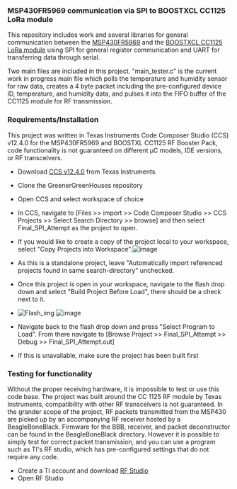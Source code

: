 ### MSP430FR5969 communication via SPI to BOOSTXCL CC1125 LoRa module
This repository includes work and several libraries for general communication between the [MSP430FR5969](https://www.ti.com/tool/MSP-EXP430FR5969?DCMP=mcugen&HQS=ep-mcu-msp-mcugen-mspblog-pf1-en) and the [BOOSTXCL CC1125 LoRa module](https://www.ti.com/tool/BOOSTXL-CC1125) using SPI for general register communication and UART for transferring data through serial.

Two main files are included in this project. "main_tester.c" is the current work in progress main file which polls the temperature and humidity sensor for raw data, creates a 4 byte packet including the pre-configured device ID, temperature, and humidity data, and pulses it into the FIFO buffer of the CC1125 module for RF transmission.

### Requirements/Installation
This project was written in Texas Instruments Code Composer Studio (CCS) v12.4.0 for the MSP430FR5969 and BOOSTXL CC1125 RF Booster Pack, code functionality is not guaranteed on different &mu;C models, IDE versions, or RF transceivers.
* Download [CCS v12.4.0](https://www.ti.com/tool/CCSTUDIO?utm_source=google&utm_medium=cpc&utm_campaign=epd-der-null-58700007779115352_code_composer_rsa-cpc-evm-google-wwe_int&utm_content=code_composer&ds_k=code+composer&gclid=CjwKCAjwivemBhBhEiwAJxNWNwJCSwoVVroAFzP406678cN4WomQixjpsSxBFZ7YZQcAh7ai1R1CjhoCafcQAvD_BwE&gclsrc=aw.ds) from Texas Instruments.
* Clone the GreenerGreenHouses repository
* Open CCS and select workspace of choice
* In CCS, navigate to [Files >> import >> Code Composer Studio >> CCS Projects >> Select Search Directory >> browse] and then select Final_SPI_Attempt as the project to open.
* If you would like to create a copy of the project local to your workspace, select "Copy Projects into Workspace".![image](https://github.com/jlab-sensing/GreenerGreenHouses/assets/133836006/60e64945-25ef-4348-aa8d-2cf1145aeb02)
* As this is a standalone project, leave "Automatically import referenced projects found in same search-directory" unchecked.
* Once this project is open in your workspace, navigate to the flash drop down and select "Build Project Before Load", there should be a check next to it.
 * ![Flash_img](https://github.com/jlab-sensing/GreenerGreenHouses/assets/133836006/618b6e23-2cca-4c37-9800-3bd23bd92026)   ![image](https://github.com/jlab-sensing/GreenerGreenHouses/assets/133836006/a92e0620-07b4-4248-8598-80bdc0526fe4)

* Navigate back to the flash drop down and press "Select Program to Load". From there navigate to [Browse Project >> Final_SPI_Attempt >> Debug >> Final_SPI_Attempt.out]
* If this is unavailable, make sure the project has been built first

### Testing for functionality
Without the proper receiving hardware, it is impossible to test or use this code base. The project was built around the CC 1125 RF module by Texas Instruments, compatibility with other RF transceivers is not guaranteed. In the grander scope of the project, RF packets transmitted from the MSP430 are picked up by an accompanying RF receiver hosted by a BeagleBoneBlack. Firmware for the BBB, receiver, and packet deconstructor can be found in the BeagleBoneBlack directory. However it is possible to simply test for correct packet transmission, and you can use a program such as TI's RF studio, which has pre-configured settings that do not require any code. 
* Create a TI account and download [RF Studio](https://www.ti.com/tool/SMARTRFTM-STUDIO#downloads)
* Open RF Studio
